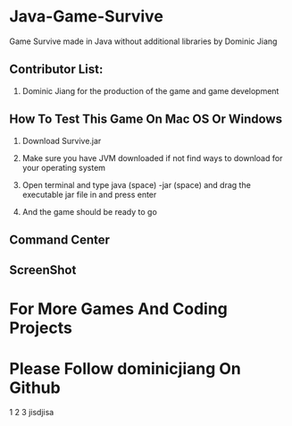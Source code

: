 # Java-Game-Survive

Game Survive made in Java without additional libraries by Dominic Jiang

## Contributor List:

1. Dominic Jiang for the production of the game and game development

## How To Test This Game On Mac OS Or Windows

1. Download Survive.jar 

2. Make sure you have JVM downloaded if not find ways to download for your operating system

3. Open terminal and type java (space) -jar (space) and drag the executable jar file in and press enter 

4. And the game should be ready to go

## Command Center

## ScreenShot

# For More Games And Coding Projects

# Please Follow dominicjiang On Github

1
2
3 jisdjisa 
